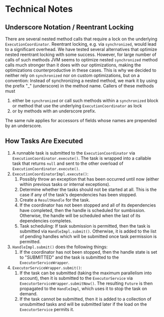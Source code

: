# Technical Notes

## Underscore Notation / Reentrant Locking

There are several nested method calls that require a lock on the underlying `ExecutionCoordinator`. Reentrant locking, e.g. via `synchronized`, would lead to a significant overhead. We have tested several alternatives that optimize nested reentrant locking with some success. However, for large number of calls of such methods JVM seems to optimize nested `synchronized` method calls much stronger than it does with our optimizations, making the optimizations counterproductive in these cases. This is why we decided to neither rely on `synchronized` nor on custom optimizations, but on a convention: Instead of synchronizing a nested method, we mark it by using the prefix "_" (underscore) in the method name. Callers of these methods must

1. either be `synchronized` or call such methods within a `synchronized` block or method that use the underlying `ExecutionCoordinator` as lock
1. or by methods with an underscore prefix.

The same rule applies for accessors of fields whose names are prepended by an underscore.  

## How Tasks Are Executed

1. A runnable task is submitted to the `ExecutionCoordinator` via `ExecutionCoordinator.execute()`. The task is wrapped into a callable task that returns `null` and sent to the other overload of `ExecutionCoordinator.execute()`.
1. `ExecutionCoordinatorImpl.execute()`:
    1. Possibly throw an exception that has been occurred until now (either within previous tasks or internal exceptions).
    1. Determine whether the tasks should not be started at all. This is the case if any of the task's dependencies has been stopped.
    1. Create a `ResultHandle` for the task.
    1. If the coordinator has not been stopped and all of its dependencies have completed, then the handle is scheduled for sumbission. Otherwise, the handle will be scheduled when the last of its dependencies completes.
    1. Task scheduling: If task submission is permitted, then the task is submitted via `HandleImpl.submit()`. Otherwise, it is added to the list of pending handles which will be submitted once task permission is permitted. 
1. `HandleImpl.submit()` does the following things:
    1. If the coordinator has not been stopped, then the handle state is set to "SUBMITTED" and the task is submitted to the `ExecutorServiceWrapper`.
1. `ExecutorServiceWrapper.submit()`:
    1. If the task can be submitted (taking the maximum parallelism into account), then it is submitted to the `ExecutorService` via `ExecutorServiceWrapper.submitNow()`. The resulting `Future` is then propagated to the `HandleImpl`, which uses it to stop the task on demand. 
    1. If the task cannot be submitted, then it is added to a collection of unsubmitted tasks and will be submitted later if the load on the `ExecutorService` permits it.     